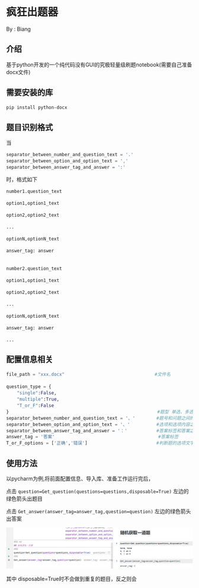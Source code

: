 # 疯狂出题器
By : Biang
## 介绍

基于python开发的一个纯代码没有GUI的究极轻量级刷题notebook(需要自己准备docx文件)

## 需要安装的库

```powershell
pip install python-docx
```

## 题目识别格式
当 

```python
separator_between_number_and_question_text = '.'
separator_between_option_and_option_text = ','
separator_between_answer_tag_and_answer = ':'
```

时，格式如下

```
number1.question_text

option1,option1_text

option2,option2_text

...

optionN,optionN_text

answer_tag: answer


number2.question_text

option1,option1_text

option2,option2_text

...

optionN,optionN_text

answer_tag: answer

...
```

## 配置信息相关

```python
file_path = "xxx.docx" 									#文件名

question_type = {
    "single":False,
    "multiple":True,
    "T_or_F":False
}														 #题型 单选、多选、判断
separator_between_number_and_question_text = '、'		#题号和问题之间的分隔符
separator_between_option_and_option_text = '、'			#选项和选项内容之间的分隔符
separator_between_answer_tag_and_answer = '：'			#答案标签和答案之间的分隔符
answer_tag = '答案'										#答案标签
T_or_F_options = ['正确','错误']						  #判断题的选项文字
```

## 使用方法

以pycharm为例,将前面配置信息、导入库、准备工作运行完后，

点击 ```question=Get_question(questions=questions,disposable=True)``` 左边的绿色箭头出题目

点击 ```Get_answer(answer_tag=answer_tag,question=question)``` 左边的绿色箭头出答案

![example](.\image\example.png)

其中 disposable=True时不会做到重复的题目，反之则会

